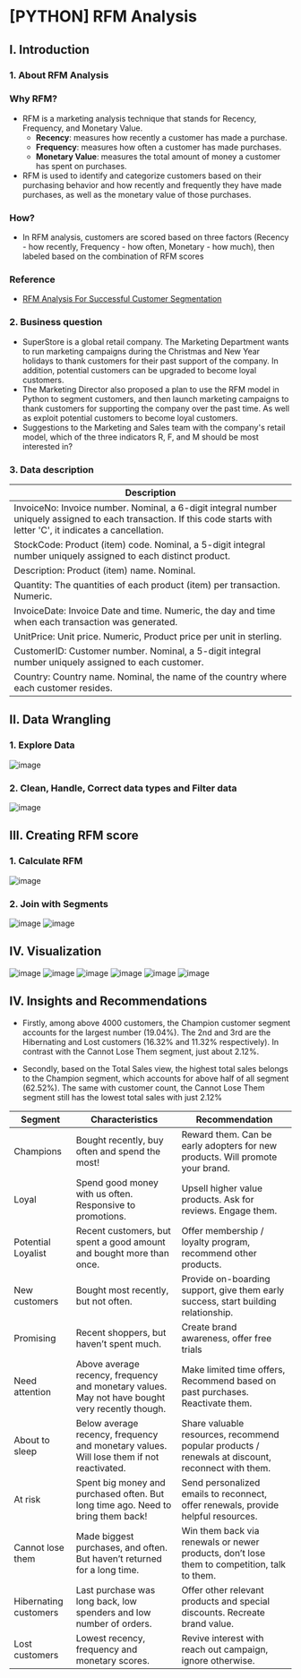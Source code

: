 # [PYTHON] RFM Analysis
## I. Introduction
### 1. About RFM Analysis
### Why RFM?
- RFM is a marketing analysis technique that stands for Recency, Frequency, and Monetary Value.
  - **Recency**: measures how recently a customer has made a purchase.
  - **Frequency**: measures how often a customer has made purchases.
  - **Monetary Value**: measures the total amount of money a customer has spent on purchases.
- RFM is used to identify and categorize customers based on their purchasing behavior and how recently and frequently they have made purchases, as well as the monetary value of those purchases.
### How?
- In RFM analysis, customers are scored based on three factors (Recency - how recently, Frequency - how often, Monetary - how much), then labeled based on the combination of RFM scores
### Reference
- [RFM Analysis For Successful Customer Segmentation](https://www.putler.com/rfm-analysis)
  
### 2. Business question
- SuperStore is a global retail company. The Marketing Department wants to run marketing campaigns during the Christmas and New Year holidays to thank customers for their past support of the company. In addition, potential customers can be upgraded to become loyal customers.
- The Marketing Director also proposed a plan to use the RFM model in Python to segment customers, and then launch marketing campaigns to thank customers for supporting the company over the past time. As well as exploit potential customers to become loyal customers.
- Suggestions to the Marketing and Sales team with the company's retail model, which of the three indicators R, F, and M should be most interested in?

### 3. Data description
| Description |
|----------------------------------------------------------------------------------------------------------------------------------------------------------------------------|
| InvoiceNo: Invoice number. Nominal, a 6-digit integral number uniquely   assigned to each transaction. If this code starts with letter 'C', it   indicates a cancellation. |
| StockCode:   Product (item) code. Nominal, a 5-digit integral number uniquely assigned to   each distinct product.                                                         |
| Description:   Product (item) name. Nominal.                                                                                                                               |
| Quantity:   The quantities of each product (item) per transaction. Numeric.                                                                                                |
| InvoiceDate:   Invoice Date and time. Numeric, the day and time when each transaction was   generated.                                                                     |
| UnitPrice:   Unit price. Numeric, Product price per unit in sterling.                                                                                                      |
| CustomerID:   Customer number. Nominal, a 5-digit integral number uniquely assigned to each   customer.                                                                    |
| Country:   Country name. Nominal, the name of the country where each customer resides.                                                                                     |

## II. Data Wrangling
### 1. Explore Data

![image](https://github.com/user-attachments/assets/0f930cc9-7928-4d36-bda0-41ed1c782447)

### 2. Clean, Handle, Correct data types and Filter data 

![image](https://github.com/user-attachments/assets/abe9206d-bb05-4a33-a64d-94c0148e4e6b)

## III. Creating RFM score
### 1. Calculate RFM

![image](https://github.com/user-attachments/assets/b6695d4c-0b53-4cad-94f2-d3842abc9287)

### 2. Join with Segments

![image](https://github.com/user-attachments/assets/d4b906e1-bbd6-4d4e-872a-b823a43a84e6)
![image](https://github.com/user-attachments/assets/f522c482-468f-4d80-8d49-ec30d972b94a)

## IV. Visualization

![image](https://github.com/user-attachments/assets/bdcb6821-db1c-4afa-bc1e-dc23cd39067c)
![image](https://github.com/user-attachments/assets/97003c7b-9365-4895-b447-43f55381664f)
![image](https://github.com/user-attachments/assets/0dc2aae3-46a1-4b4c-aec6-b762773f1f88)
![image](https://github.com/user-attachments/assets/2a6d97a4-5194-4b07-900b-c2d0558a336e)
![image](https://github.com/user-attachments/assets/36142495-7836-4146-a6f5-d134f1e32591)
![image](https://github.com/user-attachments/assets/3a28d107-e520-47dd-abd8-be7b7618ae14)

## IV. Insights and Recommendations

- Firstly, among above 4000 customers, the Champion customer segment accounts for the largest number (19.04%). The 2nd and 3rd are the Hibernating and Lost customers (16.32% and 11.32% respectively). In contrast with the Cannot Lose Them segment, just about 2.12%.

- Secondly, based on the Total Sales view, the highest total sales belongs to the Champion segment, which accounts for above half of all segment (62.52%). The same with customer count, the Cannot Lose Them segment still has the lowest total sales with just 2.12%


| Segment               | Characteristics                                                                                 | Recommendation                                                                                    |
|-----------------------|-------------------------------------------------------------------------------------------------|---------------------------------------------------------------------------------------------------|
| Champions             | Bought recently, buy often and spend the most!                                                  | Reward them. Can be early adopters for new products. Will promote your brand.                     |
| Loyal                 | Spend good money with us often. Responsive to promotions.                                       | Upsell higher value products. Ask for reviews. Engage them.                                       |
| Potential Loyalist    | Recent customers, but spent a good amount and bought more than once.                            | Offer membership / loyalty program, recommend other products.                                     |
| New customers         | Bought most recently, but not often.                                                            | Provide on-boarding support, give them early success, start building relationship.                |
| Promising             | Recent shoppers, but haven’t spent much.                                                        | Create brand awareness, offer free trials                                                         |
| Need attention        | Above average recency, frequency and monetary values. May not have bought very recently though. | Make limited time offers, Recommend based on past purchases. Reactivate them.                     |
| About to sleep        | Below average recency, frequency and monetary values. Will lose them if not reactivated.        | Share valuable resources, recommend popular products / renewals at discount, reconnect with them. |
| At risk               | Spent big money and purchased often. But long time ago. Need to bring them back!                | Send personalized emails to reconnect, offer renewals, provide helpful resources.                 |
| Cannot lose them      | Made biggest purchases, and often. But haven’t returned for a long time.                        | Win them back via renewals or newer products, don’t lose them to competition, talk to them.       |
| Hibernating customers | Last purchase was long back, low spenders and low number of orders.                             | Offer other relevant products and special discounts. Recreate brand value.                        |
| Lost customers        | Lowest recency, frequency and monetary scores.                                                  | Revive interest with reach out campaign, ignore otherwise.                                        |



